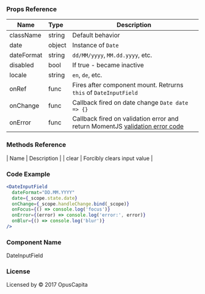 ### Props Reference

| Name                           | Type                    | Description                                                                                                                   |
| ------------------------------ | :---------------------- | -----------------------------------------------------------                                                                   |
| className                      | string                  | Default behavior                                                                                                              |
| date                           | object                  | Instance of `Date`                                                                                                            |
| dateFormat                     | string                  | `dd/MM/yyyy`, `MM.dd.yyyy`, etc.                                                                                              |
| disabled                       | bool                    | If true - became inactive                                                                                                     |
| locale                         | string                  | `en`, `de`, etc.                                                                                                              |
| onRef                          | func                    | Fires after component mount. Retrurns `this` of `DateInputField`                                                              |
| onChange                       | func                    | Callback fired on date change `Date date => {}`                                                                               |
| onError                        | func                    | Callback fired on validation error and return MomentJS [validation error code](https://momentjs.com/docs/#/parsing/is-valid/) |

### Methods Reference

| Name  | Description                 |
| clear | Forcibly clears input value |

### Code Example

```jsx
<DateInputField
  dateFormat="DD.MM.YYYY"
  date={_scope.state.date}
  onChange={_scope.handleChange.bind(_scope)}
  onFocus={() => console.log('focus')}
  onError={(error) => console.log('error:', error)}
  onBlur={() => console.log('blur')}
/>
```

### Component Name

DateInputField

### License

Licensed by © 2017 OpusCapita

